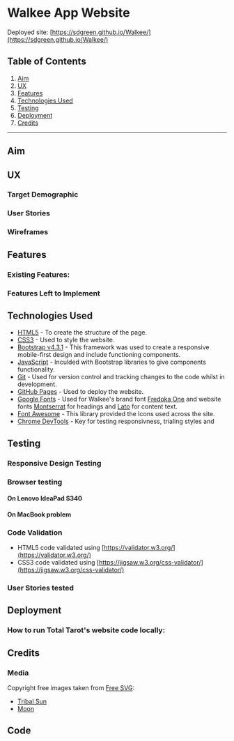 # Walkee App Website
Deployed site: [https://sdgreen.github.io/Walkee/](https://sdgreen.github.io/Walkee/)
## Table of Contents
1. [Aim](#aim)
2. [UX](#ux)
3. [Features](#features)
4. [Technologies Used](#technologies-used)
5. [Testing](#testing)
6. [Deployment](#deployment)
7. [Credits](#credits)

---

## Aim
## UX
### Target Demographic
### User Stories
### Wireframes
## Features
### Existing Features:
### Features Left to Implement
## Technologies Used
* [HTML5](https://html.spec.whatwg.org/multipage/) - To create the structure of the page.
* [CSS3](https://www.w3.org/Style/CSS/Overview.en.html) - Used to style the website.
* [Bootstrap v4.3.1](https://getbootstrap.com/docs/4.3/getting-started/introduction/) - This framework was used to create a responsive mobile-first design and include functioning components.
* [JavaScript](https://www.javascript.com/) - Inculded with Bootstrap libraries to give components functionality.
* [Git](https://git-scm.com/) - Used for version control and tracking changes to the code whilst in development.
* [GitHub Pages](https://pages.github.com/) - Used to deploy the website.
* [Google Fonts](https://fonts.google.com/) - Used for Walkee's brand font [Fredoka One](https://fonts.google.com/specimen/Fredoka+One) and website fonts [Montserrat](https://fonts.google.com/specimen/Montserrat) for headings and [Lato](https://fonts.google.com/specimen/Lato) for content text.
* [Font Awesome](https://fo*ntawesome.com/) - This library provided the Icons used across the site.
* [Chrome DevTools](https://developers.google.com/web/tools/chrome-devtools) - Key for testing responsivness, trialing styles and 
## Testing
### Responsive Design Testing
### Browser testing
#### On Lenovo IdeaPad S340
#### On MacBook problem
### Code Validation
* HTML5 code validated using [https://validator.w3.org/](https://validator.w3.org/)
* CSS3 code validated using [https://jigsaw.w3.org/css-validator/](https://jigsaw.w3.org/css-validator/)
### User Stories tested
## Deployment
### How to run Total Tarot's website code locally:

## Credits
### Media
Copyright free images taken from [Free SVG](https://freesvg.org/):
* [Tribal Sun](https://freesvg.org/sun-tribal-style-art)
* [Moon](https://freesvg.org/vector-clip-art-of-floral-crescent-moon)
## Code 